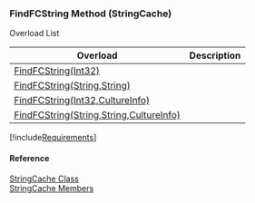 ﻿### FindFCString Method (StringCache)

Overload List

| Overload | Description |
| --- | --- |
| [FindFCString(Int32)](fcSDK~FChoice.Foundation.Clarify.StringCache~FindFCString(Int32).md) |   |
| [FindFCString(String,String)](fcSDK~FChoice.Foundation.Clarify.StringCache~FindFCString(String,String).md) |   |
| [FindFCString(Int32,CultureInfo)](fcSDK~FChoice.Foundation.Clarify.StringCache~FindFCString(Int32,CultureInfo).md) |   |
| [FindFCString(String,String,CultureInfo)](fcSDK~FChoice.Foundation.Clarify.StringCache~FindFCString(String,String,CultureInfo).md) |   |

[!include[Requirements](../partials/requirements.md)]



#### Reference

[StringCache Class](fcSDK~FChoice.Foundation.Clarify.StringCache.md)  
[StringCache Members](fcSDK~FChoice.Foundation.Clarify.StringCache_members.md)